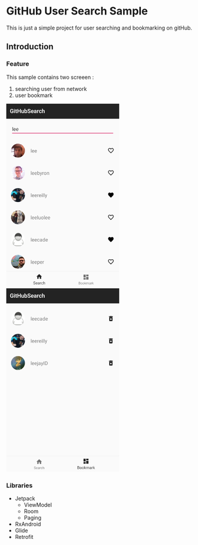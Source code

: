 # GitHub User Search Sample
This is just a simple project for user searching and bookmarking on gitHub.

## Introduction
### Feature
This sample contains two screeen : 
 1. searching user from network
 2. user bookmark
<p float="left">
  <img src="./screenshot/search.png">
  <img src="./screenshot/bookmark.png">
</p>
 
### Libraries  
 * Jetpack
   - ViewModel
   - Room
   - Paging
 * RxAndroid
 * Glide
 * Retrofit
 
 
 
 
